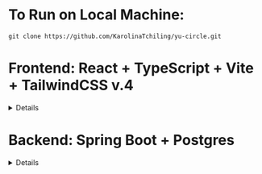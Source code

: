 


# To Run on Local Machine:

```
git clone https://github.com/KarolinaTchiling/yu-circle.git
```
# Frontend: React + TypeScript + Vite + TailwindCSS v.4
<details>

1. Install [bun](https://bun.sh/)

2. Install dependencies

```
cd frontend

bun install
```

3. Run Frontend

```
bun run dev
```

Tailwind Documentation (v.4): https://tailwindcss.com/docs/styling-with-utility-classes
</details>

# Backend: Spring Boot + Postgres

<details>

## MessageService
<details>
Runs the same way as the other services.
Each message contains:
```
sender: String
receiver: String
content: String
timestamp: LocalDateTime
```

     
### Send a Message (You don't need to include a timestamp for sending a message, it's automatically added):

```
  curl -X POST http://localhost:8080/messages/send \
  -H "Content-Type: application/json" \
  -d '{
        "sender": "bob",
        "receiver": "jdoe",
        "content": "Sup"
      }'
```

     
### Get a conversation by two usernames:
```
curl -X GET "http://localhost:8080/messages/get?user1=jdoe&user2=bob"; 
```
Here you can see that in the parameters for the two usernames are located in the link itself as "user1=" and "user2=".
The messages are returned in order from most recent to oldest.


### Delete a message:
```
curl -X DELETE "http://localhost:8080/messages/delete/1"; 
```
Here the "id" of the message is in the url as "1": ".../delete/1".


### Get all messages sent by a user:
```
curl -X GET "http://localhost:8080/messages/sent?sender=jdoe"
```
Here the "sender" parameter is in the url as "?sender=", in this example the sender is jdoe.


### Get all messages received by a user:
```
curl -X GET "http://localhost:8080/messages/received?receiver=jdoe"
```
Here the "receiver" parameter is in the url as "?receiver=", in this example the receiver is jdoe.
</details>



## MarketplaceService
<details>
Runs the same way as the other services.  

Each product contains:
```
productId: Long
productName: Long
username: String
description: String
price: double
downloadUrl: String
program: String
contentType: String
```

### Get all products:
```
curl -X GET http://localhost:8080/marketplace/products
```
     
### Get product by id:
(id is in the url as {id})
```
curl -X GET http://localhost:8080/marketplace/products/{id}
```

### Search by tags:
There are three fields, program, contentType, and priceType. They are passed in the url as parameters, 
any combination of the three works (you do not need to include all if you dont need it). priceType can be either "free" or "paid".
```
curl -X GET http://localhost:8080/marketplace/search?program=Science&priceType=paid
```
```
curl -X GET http://localhost:8080/marketplace/search?priceType=paid
```
```
curl -X GET http://localhost:8080/marketplace/search?program=Science&contentType=Videos
```
```
curl -X GET http://localhost:8080/marketplace/search?program=Science&contentType=Videos&priceType=free
```

### Delete a product by id:
(id is in the url as {id})
```
curl -X DELETE http://localhost:8080/marketplace/products/{id}
```
     
### Add a product:
```
curl -X POST http://localhost:8080/marketplace/products \
  -H "Content-Type: application/json" \
  -d '{
    "productName": " Test",
    "username": "bob",
    "description": "test",
    "price": 19.99,
    "downloadUrl": "http://google.com/",
    "program": "Science",
    "contentType": "Tutoring"
  }'
```

### Update a product:
```
curl -X PUT http://localhost:8080/marketplace/products/{id} \
  -H "Content-Type: application/json" \
  -d '{
    "productName": " Test",
    "username": "bob",
    "description": "test",
    "price": 19.99,
    "downloadUrl": "http://google.com/",
    "program": "Science",
    "contentType": "Tutoring"
  }'
```

</details>

## ProfileService:
<details>
Assuming you are using eclipse, follow these steps:

1. Open eclipse, and go to the top menu to select Help > Eclipse Marketplace.

2. Search for 'Spring Boot'.

3. Install Spring Tools 4.28.

4. Restart eclipse and import the project into your workspace.

5. Open the Azure website, find the yucircle database, and start it.

6. Back in eclipse, right click on the project folder and select Run As > Spring Boot App.


Get all users:
```
curl -X GET "http://localhost:8080/profiles"
```

Get a user (the username is in the url, in this example it is "test"):
```
curl -X GET "http://localhost:8080/profiles/bio/jdoe"
```

Get a user bio (the username is in the url, in this example it is "test"):
```
curl -X GET "http://localhost:8080/profiles/bio/jdoe"
```

Adding a user:
```
curl -X POST "http://localhost:8080/profiles" \
     -H "Content-Type: application/json" \
     -d '{
            "username": "test",
            "password": "dog",
            "york_id": "123444231",
            "firstname": "Test",
            "lastname": "Test",
            "email": "test@gmail.com",
            "phone_number": 1234567890,
            "bio": "Test"
         }'
```

Update a user (the username is in the url, in this example it is "test"):
```
curl -X PUT "http://localhost:8080/profiles/test" \
     -H "Content-Type: application/json" \
     -d '{
            "yorkId": "123444231",
            "firstname": "Test",
            "lastname": "Test",         
            "email": "test@gmail.com",
            "phoneNumber": "1234567890"
         }'
```

Change a password (the username is in the url, in this example it is "test"):
```
curl -X PUT "http://localhost:8080/profiles/changepass/test" \
     -H "Content-Type: application/json" \
     -d '{
            "password": "dog"
         }'
```

Update a bio (the username is in the url, in this example it is "test"):
```
curl -X PUT "http://localhost:8080/profiles/bio/test" \
     -H "Content-Type: application/json" \
     -d '{
            "bio": "new bio."
         }'
```

Delete a user (the username is in the url, in this example it is "test"):
```
curl -X DELETE "http://localhost:8080/profiles/test"
```


Authentication:
```
curl -X POST http://localhost:8080/profiles/login \
     -H "Content-Type: application/json" \
     -d '{"username": "bob", "password": "password"}'
```

</details>

## DiscourseService:
<details>
To run, follow the same steps as outlined in the ProfileService.

### Posts:
##### Get all posts:
```
curl -X GET http://localhost:8080/posts
```

##### Get one post:

```
// The postId is in the URL (in this example it is '/1').
curl -X GET http://localhost:8080/posts/1
```

##### Add a post:
```
curl -X POST http://localhost:8080/posts \
     -H "Content-Type: application/json" \
     -d '{
           "content": "CS is so fun",
           "username": "bob",
           "title": "wow"
         }'
```

##### Delete a post:
```
curl -X DELETE http://localhost:8080/posts \
```

##### Update a post:

```
// The postId is in the URL (in this example it is the '/1').
curl -X PUT http://localhost:8080/posts/1 \
     -H "Content-Type: application/json" \
     -d '{
           "content": "updated text.",
           "title": "New Title"
         }'
```



### Comments:
##### Get all comments:
```
curl -X GET http://localhost:8080/comments
```

##### Get one comment:

```
// The commentId is in the URL (in this example it is '/1').
curl -X GET http://localhost:8080/comments/1
```

##### Get comments by post:

```
// The postId is in the URL (in this example it is '/1').
curl -X GET http://localhost:8080/comments/posts/1
```

##### Add a comment (top level comment):

```
curl -X POST http://localhost:8080/comments\
     -H "Content-Type: application/json" \
     -d '{
           "content": "CS is so fun",
           "username": "bob",
           "postId": 1
         }'
```

##### Add a comment reply (when comment is not a top level comment, in this case the parent commentId is 3):

```
// Make sure to include the parentId, so that this replies to 
// a comment, and not a post.
curl -X POST http://localhost:8080/comments\
     -H "Content-Type: application/json" \
     -d '{
           "content": "CS is so fun",
           "username": "bob",
           "postId": 1,
           "parentId": 3
         }'
```

##### Delete a comment:

```
// The commentId is in the URL (in this example it is the '/1').
curl -X DELETE http://localhost:8080/comments/delete/1 \
```

##### Update a comment:

```
// The commentId is in the URL (in this example it is the '/1').
curl -X PUT http://localhost:8080/comments/update/1 \
     -H "Content-Type: application/json" \
     -d '{
           "content": "updated text.",
         }'
```
</details>
</details>
